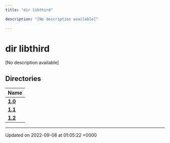 ```yaml
---
title: "dir libthird"

description: "[No description available]"

---
```


# dir libthird

[No description available]

## Directories

| Name           |
| -------------- |
| **[1.0](/documentation/code/files/dir_8f73f5946d66c349bdd8f7018e5320bf/)**  |
| **[1.1](/documentation/code/files/dir_a845c478c438a6141c8d029c79108bfd/)**  |
| **[1.2](/documentation/code/files/dir_7f992b9dc14fc5ffaba8620ee097a6ff/)**  |






-------------------------------

Updated on 2022-09-08 at 01:05:22 +0000
